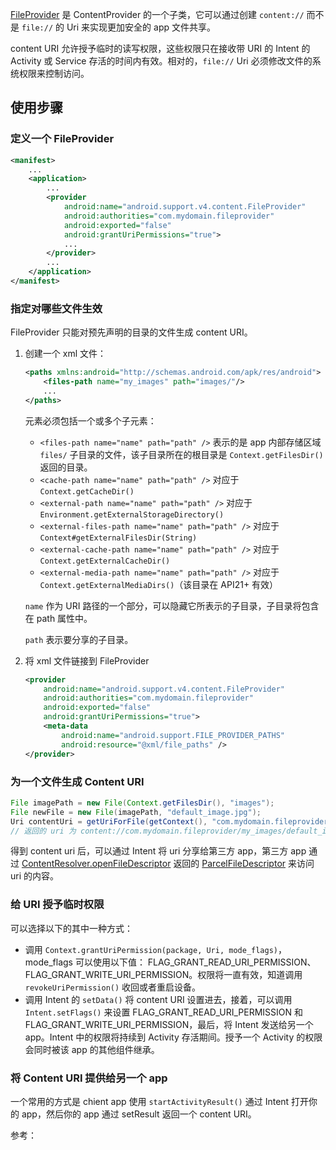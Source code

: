 

[FileProvider][] 是 ContentProvider 的一个子类，它可以通过创建 `content://` 而不是  `file://` 的 Uri 来实现更加安全的 app 文件共享。

content URI 允许授予临时的读写权限，这些权限只在接收带 URI 的 Intent 的 Activity 或 Service 存活的时间内有效。相对的，`file://` Uri  必须修改文件的系统权限来控制访问。



## 使用步骤

### 定义一个 FileProvider

```xml
<manifest>
    ...
    <application>
        ...
        <provider
            android:name="android.support.v4.content.FileProvider"
            android:authorities="com.mydomain.fileprovider"
            android:exported="false"
            android:grantUriPermissions="true">
            ...
        </provider>
        ...
    </application>
</manifest>
```



### 指定对哪些文件生效

FileProvider 只能对预先声明的目录的文件生成 content URI。

1. 创建一个 xml 文件：

   ```xml
   <paths xmlns:android="http://schemas.android.com/apk/res/android">
       <files-path name="my_images" path="images/"/>
       ...
   </paths>
   ```

   <paths> 元素必须包括一个或多个子元素：

   * `<files-path name="name" path="path" />` 表示的是 app 内部存储区域 `files/` 子目录的文件，该子目录所在的根目录是 `Context.getFilesDir()` 返回的目录。
   * `<cache-path name="name" path="path" />` 对应于 `Context.getCacheDir()`
   * `<external-path name="name" path="path" />` 对应于 `Environment.getExternalStorageDirectory()`
   * `<external-files-path name="name" path="path" />` 对应于 `Context#getExternalFilesDir(String) `
   * `<external-cache-path name="name" path="path" />` 对应于 `Context.getExternalCacheDir()`
   * `<external-media-path name="name" path="path" />` 对应于 `Context.getExternalMediaDirs()`（该目录在 API21+ 有效）

   `name` 作为 URI 路径的一个部分，可以隐藏它所表示的子目录，子目录将包含在 path 属性中。

   `path` 表示要分享的子目录。

2. 将 xml 文件链接到 FileProvider

   ```xml
   <provider
       android:name="android.support.v4.content.FileProvider"
       android:authorities="com.mydomain.fileprovider"
       android:exported="false"
       android:grantUriPermissions="true">
       <meta-data
           android:name="android.support.FILE_PROVIDER_PATHS"
           android:resource="@xml/file_paths" />
   </provider>
   ```



### 为一个文件生成 Content URI

```java
File imagePath = new File(Context.getFilesDir(), "images");
File newFile = new File(imagePath, "default_image.jpg");
Uri contentUri = getUriForFile(getContext(), "com.mydomain.fileprovider", newFile);
// 返回的 uri 为 content://com.mydomain.fileprovider/my_images/default_image.jpg
```

得到 content uri 后，可以通过 Intent 将 uri 分享给第三方 app，第三方 app 通过 [ContentResolver.openFileDescriptor](https://developer.android.com/reference/android/content/ContentResolver.html#openFileDescriptor(android.net.Uri,%20java.lang.String)) 返回的 [ParcelFileDescriptor](https://developer.android.com/reference/android/os/ParcelFileDescriptor.html) 来访问 uri 的内容。



### 给 URI 授予临时权限

可以选择以下的其中一种方式：

+ 调用 `Context.grantUriPermission(package, Uri, mode_flags)`，mode_flags 可以使用以下值： FLAG_GRANT_READ_URI_PERMISSION、FLAG_GRANT_WRITE_URI_PERMISSION。权限将一直有效，知道调用 ` revokeUriPermission()` 收回或者重启设备。
+ 调用 Intent 的 `setData()` 将 content URI 设置进去，接着，可以调用  `Intent.setFlags()` 来设置 FLAG_GRANT_READ_URI_PERMISSION 和 FLAG_GRANT_WRITE_URI_PERMISSION，最后，将 Intent 发送给另一个 app。Intent 中的权限将持续到 Activity 存活期间。授予一个 Activity 的权限会同时被该 app 的其他组件继承。

### 将 Content URI 提供给另一个 app

一个常用的方式是 chient app 使用 `startActivityResult()`  通过 Intent 打开你的 app，然后你的 app 通过 setResult 返回一个 content URI。











参考：

[FileProvider]:https://developer.android.com/reference/android/support/v4/content/FileProvider